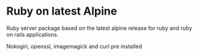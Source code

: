 # Ruby on latest Alpine

Ruby server package based on the latest alpine release
for ruby and ruby on rails applications.

Nokogiri, openssl, imagemagick and curl pre installed